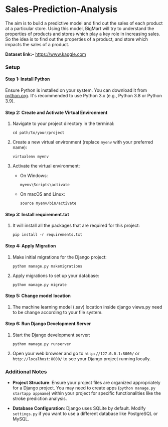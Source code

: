 # Sales-Prediction-Analysis
The aim is to build a predictive model and find out the sales of each product at a particular store. Using this model, BigMart will try to understand the properties of products and stores which play a key role in increasing sales. So the idea is to find out the properties of a product, and store which impacts the sales of a product.

**Dataset link:-** https://www.kaggle.com

### Setup
#### Step 1: Install Python

Ensure Python is installed on your system. You can download it from [python.org](https://www.python.org/downloads/). It's recommended to use Python 3.x (e.g., Python 3.8 or Python 3.9).


#### Step 2: Create and Activate Virtual Environment

1. Navigate to your project directory in the terminal:
   ```
   cd path/to/your/project
   ```

2. Create a new virtual environment (replace `myenv` with your preferred name):
   ```
   virtualenv myenv
   ```

3. Activate the virtual environment:
   - On Windows:
     ```
     myenv\Scripts\activate
     ```
   - On macOS and Linux:
     ```
     source myenv/bin/activate
     ```

#### Step 3: Install requirement.txt

1. It will install all the packages that are required for this project:
   ```
   pip install -r requirements.txt
   ```

#### Step 4: Apply Migration 
1. Make initial migrations for the Django project:
   ```
   python manage.py makemigrations
   ```

2. Apply migrations to set up your database:
   ```
   python manage.py migrate
   ```

#### Step 5: Change model location 
1. The machine learning model (.sav) location inside django views.py need to be change according to your file system.
   
#### Step 6: Run Django Development Server

1. Start the Django development server:
   ```
   python manage.py runserver
   ```

2. Open your web browser and go to `http://127.0.0.1:8000/` or `http://localhost:8000/` to see your Django project running locally.

### Additional Notes

- **Project Structure**: Ensure your project files are organized appropriately for a Django project. You may need to create apps (`python manage.py startapp appname`) within your project for specific functionalities like the stroke prediction analysis.
  
- **Database Configuration**: Django uses SQLite by default. Modify `settings.py` if you want to use a different database like PostgreSQL or MySQL.

